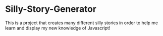# Silly-Story-Generator
This is a project that creates many different silly stories in order to help me learn and display my new knowledge of Javascript!
